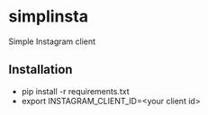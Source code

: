 # simplinsta

Simple Instagram client

## Installation
- pip install -r requirements.txt
- export INSTAGRAM_CLIENT_ID=\<your client id\>
